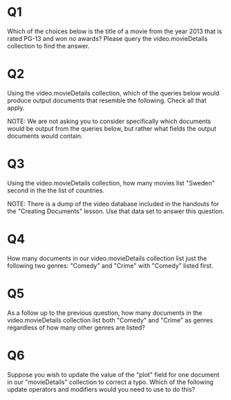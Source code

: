 # Q1

Which of the choices below is the title of a movie from the year 2013 that is rated PG-13 and won no awards? Please query the video.movieDetails collection to find the answer.

# Q2

Using the video.movieDetails collection, which of the queries below would produce output documents that resemble the following. Check all that apply.

NOTE: We are not asking you to consider specifically which documents would be output from the queries below, but rather what fields the output documents would contain.


# Q3

Using the video.movieDetails collection, how many movies list "Sweden" second in the the list of countries.

NOTE: There is a dump of the video database included in the handouts for the "Creating Documents" lesson. Use that data set to answer this question.

# Q4

How many documents in our video.movieDetails collection list just the following two genres: "Comedy" and "Crime" with "Comedy" listed first.

# Q5
As a follow up to the previous question, how many documents in the video.movieDetails collection list both "Comedy" and "Crime" as genres regardless of how many other genres are listed?


# Q6

Suppose you wish to update the value of the "plot" field for one document in our "movieDetails" collection to correct a typo. Which of the following update operators and modifiers would you need to use to do this?
